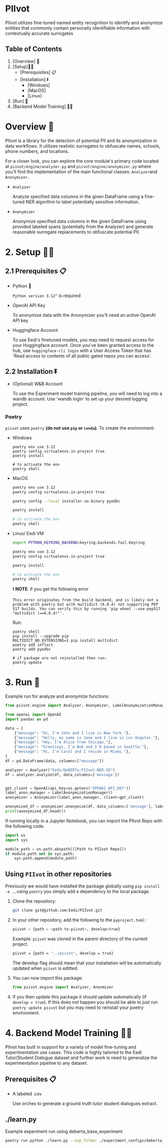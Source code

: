 # PIIvot
PIIvot utilizes fine-tuned named entity recognition to identify and anonymize entities that commonly contain personally identifiable information with contextually accurate surrogates


## Table of Contents

1. [Overview] 📖
2. [Setup]🧑‍🔬
    - [Prerequisites] 📋
    - [Installation] ⏬
        - [Windows]
        - [MacOS]
        - [Linux]
3. [Run] 🏃
4. [Backend Model Training] 🏋️‍♂️

# Overview <a id="overview"></a> 📖

PIIvot is a library for the detection of potential PII and its anonymization in data workflows. It utilizes realistic surrogates to obfuscate names, schools, phone numbers, and locations.

For a closer look, you can explore the core module's primary code located at `piivot/engine/analyzer.py` and `piivot/engine/anonymizer.py` where you'll find the implementation of the main functional classes: `Analyzer`and `Anonymizer`.

- `Analyzer`
    
    Analyze specified data columns in the given DataFrame using a fine-tuned NER algorithm to label potentially sensitive information.
    
- `Anonymizer`
    
    Anonymize specified data columns in the given DataFrame using provided labeled spans (potentially from the Analyzer) and generate reasonable surrogate replacements to obfuscate potential PII.
    

# 2. Setup <a id="setup"></a> 🧑‍🔬

## 2.1 Prerequisites <a id="prereq"></a> 📋

- Python 🐍
    
    `Python version 3.12^` is required
    
- OpenAI API Key
    
    To anonymize data with the Anonymizer you’ll need an active OpenAI API key.

- Huggingface Account
  
    To use Eedi's finetuned models, you may need to request access for your Huggingface account. Once you've been granted access to the hub, use `huggingface-cli login` with a User Access Token that has 'Read access to contents of all public gated repos you can access'.
## 2.2 Installation <a id="installation"></a> ⏬

- (Optional) W&B Account

    To use the Experiment model training pipeline, you will need to log into a wandb account. Use 'wandb login' to set up your desired logging project.
### Poetry

`piivot` uses `poetry` **(do not use `pip` or `conda`)**.
To create the environment:

- Windows <a id="windows"></a>
    
    ```
    poetry env use 3.12
    poetry config virtualenvs.in-project true
    poetry install
    
    # to activate the env
    poetry shell
    
    ```
    
- MacOS <a id="mac"></a>
    
    ```bash
    poetry env use 3.12
    poetry config virtualenvs.in-project true
    
    poetry config --local installer.no-binary pyodbc
    
    poetry install
    
    # to activate the env
    poetry shell
    
    ```
    
- Linux/ Eedi VM <a id="linux"></a>
    
    ```bash
    export PYTHON_KEYRING_BACKEND=keyring.backends.fail.Keyring
    
    poetry env use 3.12
    poetry config virtualenvs.in-project true
    
    poetry install
    
    # to activate the env
    poetry shell
    
    ```
    
    ❗ **NOTE**:
    if you get the following error
    
    ```
    This error originates from the build backend, and is likely not a problem with poetry but with multidict (6.0.4) not supporting PEP 517 builds. You can verify this by running 'pip wheel --use-pep517 "multidict (==6.0.4)"'.
    
    ```
    
    Run:
    
    ```
    poetry shell
    pip install --upgrade pip
    MULTIDICT_NO_EXTENSIONS=1 pip install multidict
    poetry add inflect
    poetry add pyodbc
    
    # if package are not reinstalled then run:
    poetry update
    
    ```
    

# 3. Run 🏃<a id="run"></a>

Example run for analyze and anonymize functions:

```python
from piivot.engine import Analyzer, Anonymizer, LabelAnonymizationManager

from openai import OpenAI
import pandas as pd

data = [
    {"message": "Hi, I'm John and I live in New York."},
    {"message": "Hello, my name is Jane and I live in Los Angeles."},
    {"message": "Hey, I'm Alice from Chicago."},
    {"message": "Greetings, I'm Bob and I'm based in Seattle."},
    {"message": "Hi, I'm Carol and I reside in Miami."},
]
df = pd.DataFrame(data, columns=["message"])

analyzer = Analyzer("Eedi/DeBERTa-PIIvot-NER-IO")
df = analyzer.analyze(df, data_columns=['message'])


gpt_client = OpenAI(api_key=os.getenv('OPENAI_API_KEY'))
label_anon_manager = LabelAnonymizationManager()
anonymizer = Anonymizer(label_anon_manager, client=gpt_client)

anonymized_df = anonymizer.anonymize(df, data_columns=['message'], label_columns=['message_labels'])
print(anonymized_df.head())
```

If running locally in a Jupyter Notebook, you can import the PIIvot Repo with the following code.

```python
import os
import sys

module_path = os.path.abspath([[Path to PIIvot Repo]])
if module_path not in sys.path:
    sys.path.append(module_path)
```

## Using `PIIvot` in other repositories <a id=otherRepo></a>

Previously we would have installed the package globally using `pip install -e .`, using `poetry` you simply add a dependency to the local package.

1. Clone the repository:
    
    ```bash
    git clone git@github.com:Eedi/PIIvot.git
    
    ```
    
2. In your other repository, add the following to the `pyproject.toml`:
    
    ```python
    piivot = {path = <path-to-piivot>, develop=true}
    
    ```
    
    Example:
    `piivot` was cloned in the parent directory of the current project.
    
    ```bash
    piivot = {path = "../piivot", develop = true}
    
    ```
    
    The develop flag should mean that your installation will be automatically updated when `piivot` is editted.
    
3. You can now import this package:
    
    ```python
    from piivot.engine import Analyzer, Anonmizer
    
    ```
    
5. If you then update this package it should update automatically (if `develop = true`). If this does not happen you should be able to just run `poetry update piivot` but you may need to reinstall your poetry environment.

# 4. Backend Model Training 🏋️‍♂️<a id="experimentation"></a>

PIIvot has built in support for a variety of model fine-tuning and experimentation use cases. This code is highly tailored to the Eedi Tutor/Student Dialogue dataset and further work is need to generalize the experimentation pipeline to any dataset.

## Prerequisites <a id="prereq"></a> 📋

- A labeled .csv

    Use orchex to generate a ground truth tutor student dialogues extract.

## ./learn.py

Example experiment run using deberta_base_experiment

```bash
poetry run python ./learn.py --exp_folder ./experiment_configs/deberta_base_experiment --data_filepath [[data_filepath]]

```


